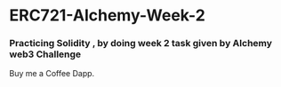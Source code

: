 # ERC721-Alchemy-Week-2

### Practicing Solidity , by doing week 2 task given by Alchemy web3 Challenge

Buy me a Coffee Dapp.